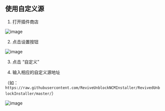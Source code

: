 ## 使用自定义源

1. 打开插件商店

![image](https://user-images.githubusercontent.com/66859419/230756392-f7f9046e-5843-4f29-a591-96b62798ed3a.png)

2. 点击设置按钮

![image](https://user-images.githubusercontent.com/66859419/230756414-348fe64a-e4d6-48a4-bf9e-d51289cf539f.png)

3. 点击 “自定义”

4. 输入相应的自定义源地址

（如：`https://raw.githubusercontent.com/ReviveUnblockNCMInstaller/RevivedUnblockInstaller/master/`）

![image](https://user-images.githubusercontent.com/66859419/230757041-a3ad6fbd-a307-4cd3-9d5b-75d20f88d7ba.png)
